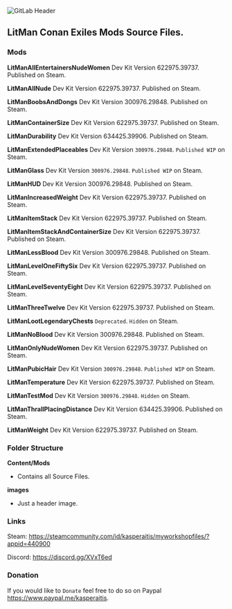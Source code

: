 ![GitLab Header](/images/gitlab_header.png)

## LitMan Conan Exiles Mods Source Files.

### Mods

**LitManAllEntertainersNudeWomen**
Dev Kit Version 622975.39737. Published on Steam.

**LitManAllNude**
Dev Kit Version 622975.39737. Published on Steam.

**LitManBoobsAndDongs**
Dev Kit Version 300976.29848. Published on Steam.

**LitManContainerSize**
Dev Kit Version 622975.39737. Published on Steam.

**LitManDurability**
Dev Kit Version 634425.39906. Published on Steam.

**LitManExtendedPlaceables**
Dev Kit Version `300976.29848`. `Published WIP` on Steam.

**LitManGlass**
Dev Kit Version `300976.29848`. `Published WIP` on Steam.

**LitManHUD**
Dev Kit Version 300976.29848. Published on Steam.

**LitManIncreasedWeight**
Dev Kit Version 622975.39737. Published on Steam.

**LitManItemStack**
Dev Kit Version 622975.39737. Published on Steam.

**LitManItemStackAndContainerSize**
Dev Kit Version 622975.39737. Published on Steam.

**LitManLessBlood**
Dev Kit Version 300976.29848. Published on Steam.

**LitManLevelOneFiftySix**
Dev Kit Version 622975.39737. Published on Steam.

**LitManLevelSeventyEight**
Dev Kit Version 622975.39737. Published on Steam.

**LitManThreeTwelve**
Dev Kit Version 622975.39737. Published on Steam.

**LitManLootLegendaryChests**
`Deprecated`. `Hidden` on Steam.

**LitManNoBlood**
Dev Kit Version 300976.29848. Published on Steam.

**LitManOnlyNudeWomen**
Dev Kit Version 622975.39737. Published on Steam.

**LitManPubicHair**
Dev Kit Version `300976.29848`. `Published WIP` on Steam.

**LitManTemperature**
Dev Kit Version 622975.39737. Published on Steam.

**LitManTestMod**
Dev Kit Version `300976.29848`. `Hidden` on Steam.

**LitManThrallPlacingDistance**
Dev Kit Version 634425.39906. Published on Steam.

**LitManWeight**
Dev Kit Version 622975.39737. Published on Steam.

### Folder Structure

**Content/Mods**
- Contains all Source Files.

**images**
- Just a header image.

### Links

Steam: https://steamcommunity.com/id/kasperaitis/myworkshopfiles/?appid=440900

Discord: https://discord.gg/XVxT6ed

### Donation

If you would like to `Donate` feel free to do so on Paypal https://www.paypal.me/kasperaitis.
